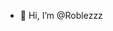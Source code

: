 - 👋 Hi, I’m @Roblezzz

<!---
Roblezzz/Roblezzz is a ✨ special ✨ repository because its `README.md` (this file) appears on your GitHub profile.
You can click the Preview link to take a look at your changes.
--->
